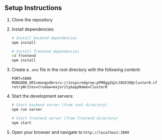 ## Setup Instructions

1. Clone the repository
2. Install dependencies:
   ```bash
   # Install backend dependencies
   npm install

   # Install frontend dependencies
   cd frontend
   npm install
   ```

3. Create a `.env` file in the root directory with the following content:
   ```
   PORT=5000
   MONGODB_URI=mongodb+srv://inspiredgrow:pPM0ggZq2cJ8GV39@cluster0.cfzsy.mongodb.net/?retryWrites=true&w=majority&appName=Cluster0
   ```

4. Start the development servers:
   ```bash
   # Start backend server (from root directory)
   npm run server

   # Start frontend server (from frontend directory)
   npm start
   ```

5. Open your browser and navigate to `http://localhost:3000`

